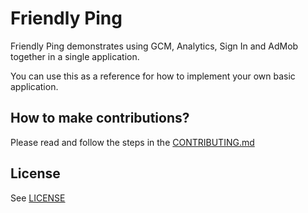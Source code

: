 # Friendly Ping

Friendly Ping demonstrates using GCM, Analytics, Sign In and AdMob together in a single application. 

You can use this as a reference for how to implement your own basic application.

## How to make contributions?
Please read and follow the steps in the [CONTRIBUTING.md](CONTRIBUTING.md)

## License
See [LICENSE](LICENSE)
